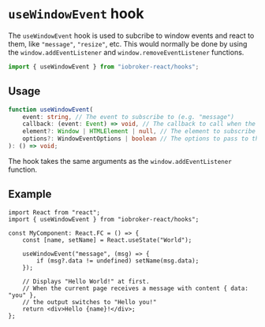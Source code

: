 # `useWindowEvent` hook

The `useWindowEvent` hook is used to subcribe to window events and react to them, like `"message"`, `"resize"`, etc.
This would normally be done by using the `window.addEventListener` and `window.removeEventListener` functions.

```ts
import { useWindowEvent } from "iobroker-react/hooks";
```

## Usage

```ts
function useWindowEvent(
  	event: string, // The event to subscribe to (e.g. "message")
	callback: (event: Event) => void, // The callback to call when the event is triggered
    element?: Window | HTMLElement | null, // The element to subscribe to. Defaults to window.
	options?: WindowEventOptions | boolean // The options to pass to the event listener. Defaults to false.
): () => void;
```

The hook takes the same arguments as the `window.addEventListener` function.

## Example

```tsx
import React from "react";
import { useWindowEvent } from "iobroker-react/hooks";

const MyComponent: React.FC = () => {
	const [name, setName] = React.useState("World");

	useWindowEvent("message", (msg) => {
		if (msg?.data != undefined) setName(msg.data);
	});

	// Displays "Hello World!" at first.
	// When the current page receives a message with content { data: "you" },
	// the output switches to "Hello you!"
	return <div>Hello {name}!</div>;
};
```
